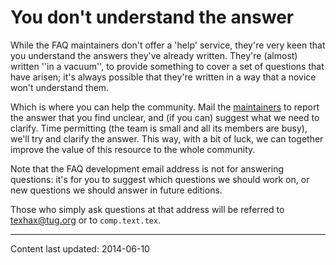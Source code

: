 # You don't understand the answer

While the FAQ maintainers don't offer a 'help' service, they're
very keen that you understand the answers they've already written.
They're (almost) written ''in a vacuum'', to provide something to
cover a set of questions that have arisen; it's always possible that
they're written in a way that a novice won't understand them.

Which is where you can help the community.  Mail the 
  [maintainers](mailto:faq-devel@tex.ac.uk)
to report the answer that you find unclear, and (if you can) suggest
what we need to clarify.  Time permitting (the team is small and all
its members are busy), we'll try and clarify the answer.  This way,
with a bit of luck, we can together improve the value of this resource
to the whole community.

Note that the FAQ development email address is not for
answering questions: it's for you to suggest which questions we should
work on, or new questions we should answer in future editions.

Those who simply ask questions at that address will be referred to
<a href="mailto:texhax@tug.org">texhax@tug.org</a> or to `comp.text.tex`.


----

Content last updated: 2014-06-10
